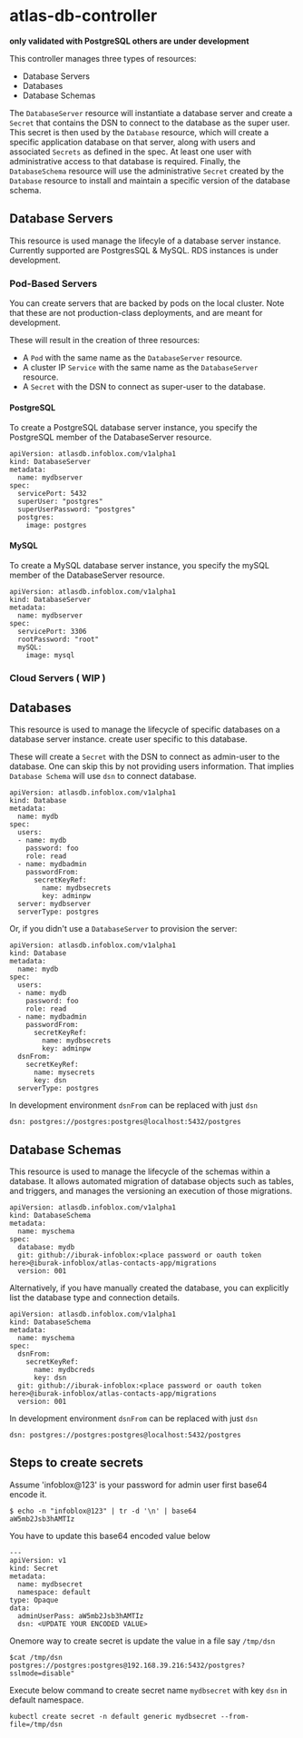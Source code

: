 # atlas-db-controller

**only validated with PostgreSQL others are under development**

This controller manages three types of resources:

  - Database Servers
  - Databases
  - Database Schemas

The `DatabaseServer` resource will instantiate a database server and create a `Secret`
that contains the DSN to connect to the database as the super user. This secret is
then used by the `Database` resource, which will create a specific application database
on that server, along with users and associated `Secrets` as defined in the spec. At least
one user with administrative access to that database is required. Finally, the `DatabaseSchema`
resource will use the administrative `Secret` created by the `Database` resource to install
and maintain a specific version of the database schema.

## Database Servers

This resource is used manage the lifecyle of a database server instance. Currently
supported are PostgresSQL & MySQL. RDS instances is under development.

### Pod-Based Servers

You can create servers that are backed by pods on the local cluster. Note that these are not
production-class deployments, and are meant for development.

These will result in the creation of three resources:

- A `Pod` with the same name as the `DatabaseServer` resource.
- A cluster IP `Service` with the same name as the `DatabaseServer` resource.
- A `Secret` with the DSN to connect as super-user to the database.


#### PostgreSQL

To create a PostgreSQL database server instance, you specify the PostgreSQL member of the
DatabaseServer resource.

```
apiVersion: atlasdb.infoblox.com/v1alpha1
kind: DatabaseServer
metadata:
  name: mydbserver
spec:
  servicePort: 5432
  superUser: "postgres"
  superUserPassword: "postgres"
  postgres:
    image: postgres
```


#### MySQL

To create a MySQL database server instance, you specify the mySQL member of the
DatabaseServer resource.

```
apiVersion: atlasdb.infoblox.com/v1alpha1
kind: DatabaseServer
metadata:
  name: mydbserver
spec:
  servicePort: 3306
  rootPassword: "root"
  mySQL:
    image: mysql
```

### Cloud Servers ( WIP )


## Databases

This resource is used to manage the lifecycle of specific databases on a database
server instance. create user specific to this database.

These will create a `Secret` with the DSN to connect as admin-user to the database. One can
skip this by not providing users information. That implies `Database Schema` will use `dsn`
to connect database.


```
apiVersion: atlasdb.infoblox.com/v1alpha1
kind: Database
metadata:
  name: mydb
spec:
  users:
  - name: mydb
    password: foo
    role: read
  - name: mydbadmin
    passwordFrom:
      secretKeyRef:
        name: mydbsecrets
        key: adminpw
  server: mydbserver
  serverType: postgres
```

Or, if you didn't use a `DatabaseServer` to provision the server:

```
apiVersion: atlasdb.infoblox.com/v1alpha1
kind: Database
metadata:
  name: mydb
spec:
  users:
  - name: mydb
    password: foo
    role: read
  - name: mydbadmin
    passwordFrom:
      secretKeyRef:
        name: mydbsecrets
        key: adminpw
  dsnFrom:
    secretKeyRef:
      name: mysecrets
      key: dsn
  serverType: postgres
```

In development environment `dsnFrom` can be replaced with just `dsn`

```
dsn: postgres://postgres:postgres@localhost:5432/postgres
```

## Database Schemas

This resource is used to manage the lifecycle of the schemas within a database. It
allows automated migration of database objects such as tables, and triggers, and
manages the versioning an execution of those migrations.

```
apiVersion: atlasdb.infoblox.com/v1alpha1
kind: DatabaseSchema
metadata:
  name: myschema
spec:
  database: mydb
  git: github://iburak-infoblox:<place password or oauth token here>@iburak-infoblox/atlas-contacts-app/migrations
  version: 001
```

Alternatively, if you have manually created the database, you can
explicitly list the database type and connection details.

```
apiVersion: atlasdb.infoblox.com/v1alpha1
kind: DatabaseSchema
metadata:
  name: myschema
spec:
  dsnFrom:
    secretKeyRef:
      name: mydbcreds
      key: dsn
  git: github://iburak-infoblox:<place password or oauth token here>@iburak-infoblox/atlas-contacts-app/migrations
  version: 001
```
In development environment `dsnFrom` can be replaced with just `dsn`

```
dsn: postgres://postgres:postgres@localhost:5432/postgres
```

## Steps to create secrets

Assume 'infoblox@123' is your password for admin user first base64 encode it.

```
$ echo -n "infoblox@123" | tr -d '\n' | base64
aW5mb2Jsb3hAMTIz
```

You have to update this base64 encoded value below
```
---
apiVersion: v1
kind: Secret
metadata:
  name: mydbsecret
  namespace: default
type: Opaque
data:
  adminUserPass: aW5mb2Jsb3hAMTIz
  dsn: <UPDATE YOUR ENCODED VALUE>
```

Onemore way to create secret is update the value in a file say `/tmp/dsn`
```
$cat /tmp/dsn
postgres://postgres:postgres@192.168.39.216:5432/postgres?sslmode=disable"
```

Execute below command to create secret name `mydbsecret` with key `dsn`
in default namespace.
```
kubectl create secret -n default generic mydbsecret --from-file=/tmp/dsn
```
